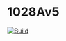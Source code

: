 # 1028Av5
[![Build](https://github.com/Mustang8192/1028Av5/actions/workflows/AutoBuild.yml/badge.svg?branch=main)](https://github.com/Mustang8192/1028Av5/actions/workflows/AutoBuild.yml)
